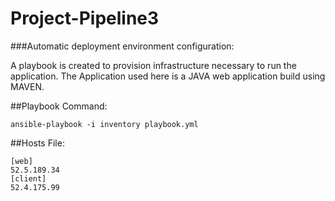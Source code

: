 # Project-Pipeline3

###Automatic deployment environment configuration: 

A playbook is created to provision infrastructure necessary to run the application. The Application used here is a JAVA  web application build using MAVEN. 

##Playbook Command:

```
ansible-playbook -i inventory playbook.yml
``` 

##Hosts File:

```
[web]
52.5.189.34
[client]
52.4.175.99 
```
